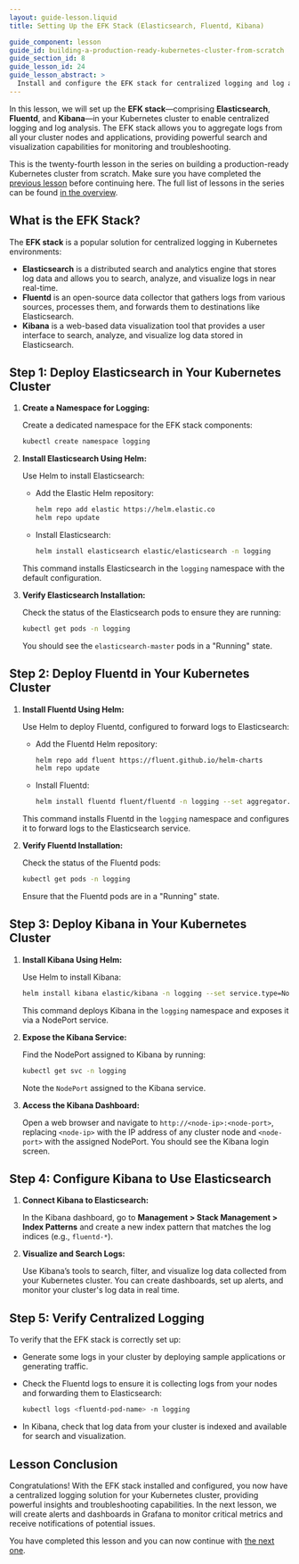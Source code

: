 ```yaml
---
layout: guide-lesson.liquid
title: Setting Up the EFK Stack (Elasticsearch, Fluentd, Kibana)

guide_component: lesson
guide_id: building-a-production-ready-kubernetes-cluster-from-scratch
guide_section_id: 8
guide_lesson_id: 24
guide_lesson_abstract: >
  Install and configure the EFK stack for centralized logging and log analysis within your Kubernetes cluster.
---
```


In this lesson, we will set up the **EFK stack**—comprising **Elasticsearch**, **Fluentd**, and **Kibana**—in your
Kubernetes cluster to enable centralized logging and log analysis. The EFK stack allows you to aggregate logs from all
your cluster nodes and applications, providing powerful search and visualization capabilities for monitoring and
troubleshooting.

This is the twenty-fourth lesson in the series on building a production-ready Kubernetes cluster from scratch. Make sure
you have completed the [previous lesson](/building-a-production-ready-kubernetes-cluster-from-scratch/lesson-23) before
continuing here. The full list of lessons in the series can be found
[in the overview](/building-a-production-ready-kubernetes-cluster-from-scratch).

## What is the EFK Stack?

The **EFK stack** is a popular solution for centralized logging in Kubernetes environments:

- **Elasticsearch** is a distributed search and analytics engine that stores log data and allows you to search, analyze,
  and visualize logs in near real-time.
- **Fluentd** is an open-source data collector that gathers logs from various sources, processes them, and forwards them
  to destinations like Elasticsearch.
- **Kibana** is a web-based data visualization tool that provides a user interface to search, analyze, and visualize log
  data stored in Elasticsearch.

## Step 1: Deploy Elasticsearch in Your Kubernetes Cluster

1. **Create a Namespace for Logging:**

   Create a dedicated namespace for the EFK stack components:

   ```bash
   kubectl create namespace logging
   ```

2. **Install Elasticsearch Using Helm:**

   Use Helm to install Elasticsearch:

   - Add the Elastic Helm repository:

     ```bash
     helm repo add elastic https://helm.elastic.co
     helm repo update
     ```

   - Install Elasticsearch:

     ```bash
     helm install elasticsearch elastic/elasticsearch -n logging
     ```

   This command installs Elasticsearch in the `logging` namespace with the default configuration.

3. **Verify Elasticsearch Installation:**

   Check the status of the Elasticsearch pods to ensure they are running:

   ```bash
   kubectl get pods -n logging
   ```

   You should see the `elasticsearch-master` pods in a "Running" state.

## Step 2: Deploy Fluentd in Your Kubernetes Cluster

1. **Install Fluentd Using Helm:**

   Use Helm to deploy Fluentd, configured to forward logs to Elasticsearch:

   - Add the Fluentd Helm repository:

     ```bash
     helm repo add fluent https://fluent.github.io/helm-charts
     helm repo update
     ```

   - Install Fluentd:

     ```bash
     helm install fluentd fluent/fluentd -n logging --set aggregator.enabled=true --set backend.type=es --set backend.es.host=elasticsearch-master.logging.svc.cluster.local
     ```

   This command installs Fluentd in the `logging` namespace and configures it to forward logs to the Elasticsearch
   service.

2. **Verify Fluentd Installation:**

   Check the status of the Fluentd pods:

   ```bash
   kubectl get pods -n logging
   ```

   Ensure that the Fluentd pods are in a "Running" state.

## Step 3: Deploy Kibana in Your Kubernetes Cluster

1. **Install Kibana Using Helm:**

   Use Helm to install Kibana:

   ```bash
   helm install kibana elastic/kibana -n logging --set service.type=NodePort
   ```

   This command deploys Kibana in the `logging` namespace and exposes it via a NodePort service.

2. **Expose the Kibana Service:**

   Find the NodePort assigned to Kibana by running:

   ```bash
   kubectl get svc -n logging
   ```

   Note the `NodePort` assigned to the Kibana service.

3. **Access the Kibana Dashboard:**

   Open a web browser and navigate to `http://<node-ip>:<node-port>`, replacing `<node-ip>` with the IP address of any
   cluster node and `<node-port>` with the assigned NodePort. You should see the Kibana login screen.

## Step 4: Configure Kibana to Use Elasticsearch

1. **Connect Kibana to Elasticsearch:**

   In the Kibana dashboard, go to **Management > Stack Management > Index Patterns** and create a new index pattern that
   matches the log indices (e.g., `fluentd-*`).

2. **Visualize and Search Logs:**

   Use Kibana’s tools to search, filter, and visualize log data collected from your Kubernetes cluster. You can create
   dashboards, set up alerts, and monitor your cluster's log data in real time.

## Step 5: Verify Centralized Logging

To verify that the EFK stack is correctly set up:

- Generate some logs in your cluster by deploying sample applications or generating traffic.
- Check the Fluentd logs to ensure it is collecting logs from your nodes and forwarding them to Elasticsearch:

  ```bash
  kubectl logs <fluentd-pod-name> -n logging
  ```

- In Kibana, check that log data from your cluster is indexed and available for search and visualization.

## Lesson Conclusion

Congratulations! With the EFK stack installed and configured, you now have a centralized logging solution for your
Kubernetes cluster, providing powerful insights and troubleshooting capabilities. In the next lesson, we will create
alerts and dashboards in Grafana to monitor critical metrics and receive notifications of potential issues.

You have completed this lesson and you can now continue with
[the next one](/building-a-production-ready-kubernetes-cluster-from-scratch/lesson-25).
